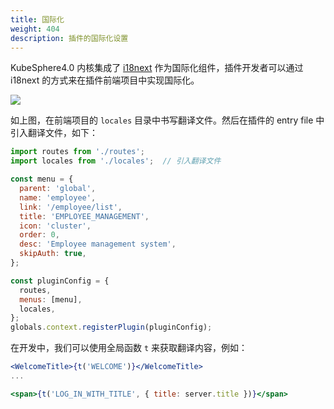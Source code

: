 ```yaml
---
title: 国际化
weight: 404
description: 插件的国际化设置
---
```


KubeSphere4.0 内核集成了 [i18next](https://www.i18next.com/) 作为国际化组件，插件开发者可以通过 i18next 的方式来在插件前端项目中实现国际化。

![](/images/plugin-arch/locales.png)

如上图，在前端项目的 `locales` 目录中书写翻译文件。然后在插件的 entry file 中引入翻译文件，如下：

```js
import routes from './routes';
import locales from './locales';  // 引入翻译文件

const menu = {
  parent: 'global',
  name: 'employee',
  link: '/employee/list',
  title: 'EMPLOYEE_MANAGEMENT',
  icon: 'cluster',
  order: 0,
  desc: 'Employee management system',
  skipAuth: true,
};

const pluginConfig = {
  routes,
  menus: [menu],
  locales,
};
globals.context.registerPlugin(pluginConfig);
```

在开发中，我们可以使用全局函数 `t` 来获取翻译内容，例如：

```jsx
<WelcomeTitle>{t('WELCOME')}</WelcomeTitle>
...

<span>{t('LOG_IN_WITH_TITLE', { title: server.title })}</span>
```
